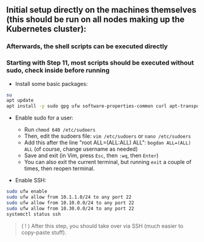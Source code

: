 ## Initial setup directly on the machines themselves (this should be run on all nodes making up the Kubernetes cluster):

### Afterwards, the shell scripts can be executed directly

### Starting with Step 11, most scripts should be executed without sudo, check inside before running

- Install some basic packages:

```bash
su
apt update
apt install -y sudo gpg ufw software-properties-common curl apt-transport-https wget vim nano git openssh-server
```

- Enable sudo for a user:

  - Run `chmod 640 /etc/sudoers`
  - Then, edit the sudoers file: `vim /etc/sudoers` or `nano /etc/sudoers`
  - Add this after the line "root ALL=(ALL:ALL) ALL": `bogdan ALL=(ALL) ALL` (of course, change
    username as needed)
  - Save and exit (in Vim, press `Esc`, then `:wq`, then `Enter`)
  - You can also exit the current terminal, but running `exit` a couple of times, then reopen
    terminal.

- Enable SSH:

```bash
sudo ufw enable
sudo ufw allow from 10.1.1.0/24 to any port 22
sudo ufw allow from 10.10.0.0/24 to any port 22
sudo ufw allow from 10.30.0.0/24 to any port 22
systemctl status ssh
```

> ( ! ) After this step, you should take over via SSH (much easier to copy-paste stuff).
